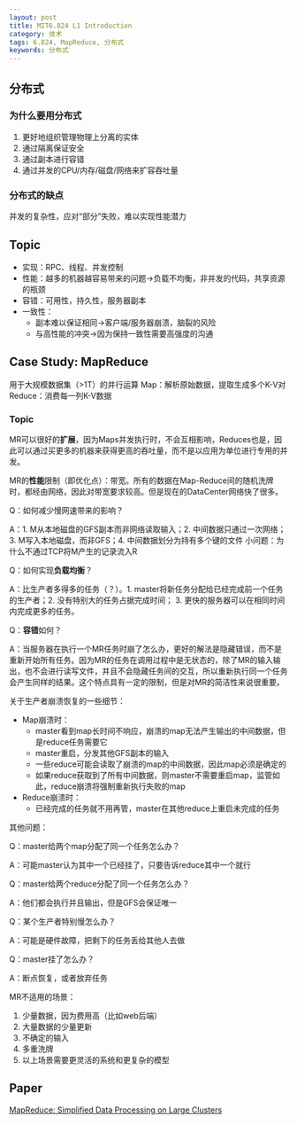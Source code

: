 ```yaml
---
layout: post
title: MIT6.824 L1 Introduction
category: 技术
tags: 6.824, MapReduce, 分布式
keywords: 分布式
---
```


## 分布式

### 为什么要用分布式

1. 更好地组织管理物理上分离的实体
2. 通过隔离保证安全
3. 通过副本进行容错
4. 通过并发的CPU/内存/磁盘/网络来扩容吞吐量

### 分布式的缺点

并发的复杂性，应对“部分”失败，难以实现性能潜力

## Topic
- 实现：RPC、线程、并发控制
- 性能：越多的机器越容易带来的问题->负载不均衡，非并发的代码，共享资源的瓶颈
- 容错：可用性，持久性，服务器副本
- 一致性：
  - 副本难以保证相同->客户端/服务器崩溃，脑裂的风险
  - 与高性能的冲突->因为保持一致性需要高强度的沟通

## Case Study: MapReduce

用于大规模数据集（>1T）的并行运算
Map：解析原始数据，提取生成多个K-V对
Reduce：消费每一列K-V数据

### Topic
MR可以很好的**扩展**，因为Maps并发执行时，不会互相影响，Reduces也是，因此可以通过买更多的机器来获得更高的吞吐量，而不是以应用为单位进行专用的并发。


MR的**性能**限制（即优化点）：带宽。所有的数据在Map-Reduce间的随机洗牌时，都经由网络，因此对带宽要求较高。但是现在的DataCenter网络快了很多。


Q：如何减少慢网速带来的影响？

A：1. M从本地磁盘的GFS副本而非网络读取输入；2. 中间数据只通过一次网络；3. M写入本地磁盘，而非GFS；4. 中间数据划分为持有多个键的文件
小问题：为什么不通过TCP将M产生的记录流入R


Q：如何实现**负载均衡**？

A：比生产者多得多的任务（？）。1. master将新任务分配给已经完成前一个任务的生产者；2. 没有特别大的任务占据完成时间； 3. 更快的服务器可以在相同时间内完成更多的任务。


Q：**容错**如何？

A：当服务器在执行一个MR任务时崩了怎么办，更好的解法是隐藏错误，而不是重新开始所有任务。因为MR的任务在调用过程中是无状态的，除了MR的输入输出，也不会进行读写文件，并且不会隐藏任务间的交互，所以重新执行同一个任务会产生同样的结果。这个特点具有一定的限制，但是对MR的简洁性来说很重要。


关于生产者崩溃恢复的一些细节：
- Map崩溃时：
  - master看到map长时间不响应，崩溃的map无法产生输出的中间数据，但是reduce任务需要它
  - master重启，分发其他GFS副本的输入
  - 一些reduce可能会读取了崩溃的map的中间数据，因此map必须是确定的
  - 如果reduce获取到了所有中间数据，则master不需要重启map，监管如此，reduce崩溃将强制重新执行失败的map
- Reduce崩溃时：
  - 已经完成的任务就不用再管，master在其他reduce上重启未完成的任务
  
其他问题：

Q：master给两个map分配了同一个任务怎么办？

A：可能master认为其中一个已经挂了，只要告诉reduce其中一个就行

Q：master给两个reduce分配了同一个任务怎么办？

A：他们都会执行并且输出，但是GFS会保证唯一

Q：某个生产者特别慢怎么办？

A：可能是硬件故障，把剩下的任务丢给其他人去做

Q：master挂了怎么办？

A：断点恢复，或者放弃任务


MR不适用的场景：
1. 少量数据，因为费用高（比如web后端）
2. 大量数据的少量更新
3. 不确定的输入
4. 多重洗牌
5. 以上场景需要更灵活的系统和更复杂的模型

## Paper

[MapReduce: Simplified Data Processing on Large Clusters](http://nil.csail.mit.edu/6.824/2018/papers/mapreduce.pdf)


